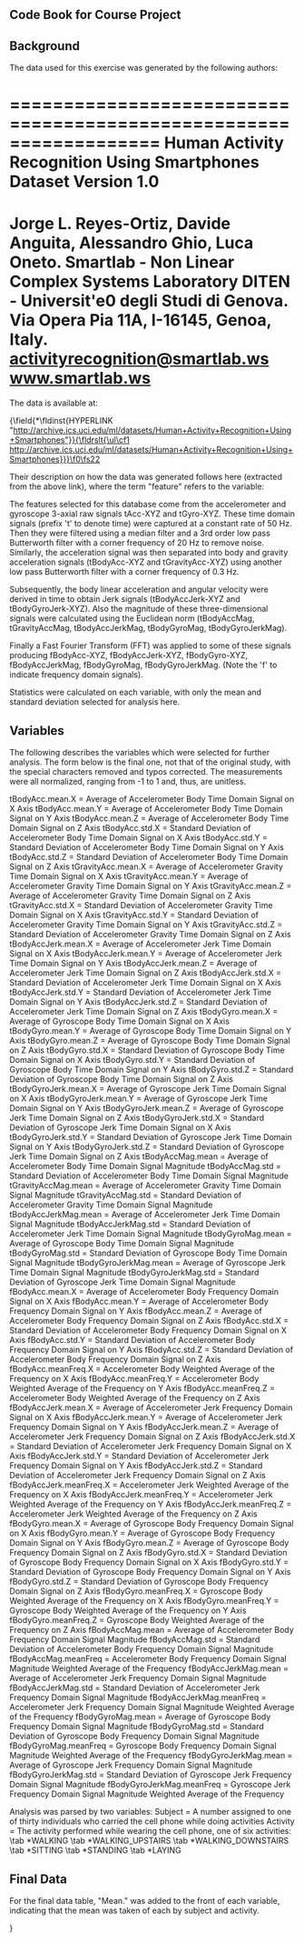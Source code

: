 ## Code Book for Course Project

## Background


The data used for this exercise was generated by the following authors:

==================================================================
Human Activity Recognition Using Smartphones Dataset
Version 1.0
==================================================================
Jorge L. Reyes-Ortiz, Davide Anguita, Alessandro Ghio, Luca Oneto.
Smartlab - Non Linear Complex Systems Laboratory
DITEN - Universit\'e0 degli Studi di Genova.
Via Opera Pia 11A, I-16145, Genoa, Italy.
activityrecognition@smartlab.ws
www.smartlab.ws
==================================================================

The data is available at:

{\field{\*\fldinst{HYPERLINK "http://archive.ics.uci.edu/ml/datasets/Human+Activity+Recognition+Using+Smartphones"}}{\fldrslt{\ul\cf1 http://archive.ics.uci.edu/ml/datasets/Human+Activity+Recognition+Using+Smartphones}}}\f0\fs22  

Their description on how the data was generated follows here (extracted from the above link), where the term "feature" refers to the variable:

The features selected for this database come from the accelerometer and gyroscope 3-axial raw signals tAcc-XYZ and tGyro-XYZ. These time domain signals (prefix 't' to denote time) were captured at a constant rate of 50 Hz. Then they were filtered using a median filter and a 3rd order low pass Butterworth filter with a corner frequency of 20 Hz to remove noise. Similarly, the acceleration signal was then separated into body and gravity acceleration signals (tBodyAcc-XYZ and tGravityAcc-XYZ) using another low pass Butterworth filter with a corner frequency of 0.3 Hz. 

Subsequently, the body linear acceleration and angular velocity were derived in time to obtain Jerk signals (tBodyAccJerk-XYZ and tBodyGyroJerk-XYZ). Also the magnitude of these three-dimensional signals were calculated using the Euclidean norm (tBodyAccMag, tGravityAccMag, tBodyAccJerkMag, tBodyGyroMag, tBodyGyroJerkMag). 

Finally a Fast Fourier Transform (FFT) was applied to some of these signals producing fBodyAcc-XYZ, fBodyAccJerk-XYZ, fBodyGyro-XYZ, fBodyAccJerkMag, fBodyGyroMag, fBodyGyroJerkMag. (Note the 'f' to indicate frequency domain signals). 




Statistics were calculated on each variable, with only the mean and standard deviation selected for analysis here.



## Variables



The following describes the variables which were selected for further analysis.  The form below is the final one, not that of the original study, with the special characters removed and typos corrected.  The measurements were all normalized, ranging from -1 to 1 and, thus, are unitless.

tBodyAcc.mean.X = Average of Accelerometer Body Time Domain Signal on X Axis
tBodyAcc.mean.Y = Average of Accelerometer Body Time Domain Signal on Y Axis
tBodyAcc.mean.Z = Average of Accelerometer Body Time Domain Signal on Z Axis
tBodyAcc.std.X = Standard Deviation of Accelerometer Body Time Domain Signal on X Axis
tBodyAcc.std.Y = Standard Deviation of Accelerometer Body Time Domain Signal on Y Axis
tBodyAcc.std.Z = Standard Deviation of Accelerometer Body Time Domain Signal on Z Axis
tGravityAcc.mean.X = Average of Accelerometer Gravity Time Domain Signal on X Axis
tGravityAcc.mean.Y = Average of Accelerometer Gravity Time Domain Signal on Y Axis
tGravityAcc.mean.Z = Average of Accelerometer Gravity Time Domain Signal on Z Axis
tGravityAcc.std.X = Standard Deviation of Accelerometer Gravity Time Domain Signal on X Axis
tGravityAcc.std.Y = Standard Deviation of Accelerometer Gravity Time Domain Signal on Y Axis
tGravityAcc.std.Z = Standard Deviation of Accelerometer Gravity Time Domain Signal on Z Axis
tBodyAccJerk.mean.X = Average of Accelerometer Jerk Time Domain Signal on X Axis
tBodyAccJerk.mean.Y = Average of Accelerometer Jerk Time Domain Signal on Y Axis
tBodyAccJerk.mean.Z = Average of Accelerometer Jerk Time Domain Signal on Z Axis
tBodyAccJerk.std.X = Standard Deviation of Accelerometer Jerk Time Domain Signal on X Axis
tBodyAccJerk.std.Y = Standard Deviation of Accelerometer Jerk Time Domain Signal on Y Axis
tBodyAccJerk.std.Z = Standard Deviation of Accelerometer Jerk Time Domain Signal on Z Axis
tBodyGyro.mean.X = Average of Gyroscope Body Time Domain Signal on X Axis
tBodyGyro.mean.Y = Average of Gyroscope Body Time Domain Signal on Y Axis
tBodyGyro.mean.Z = Average of Gyroscope Body Time Domain Signal on Z Axis
tBodyGyro.std.X = Standard Deviation of Gyroscope Body Time Domain Signal on X Axis
tBodyGyro.std.Y = Standard Deviation of Gyroscope Body Time Domain Signal on Y Axis
tBodyGyro.std.Z = Standard Deviation of Gyroscope Body Time Domain Signal on Z Axis
tBodyGyroJerk.mean.X = Average of Gyroscope Jerk Time Domain Signal on X Axis
tBodyGyroJerk.mean.Y = Average of Gyroscope Jerk Time Domain Signal on Y Axis
tBodyGyroJerk.mean.Z = Average of Gyroscope Jerk Time Domain Signal on Z Axis
tBodyGyroJerk.std.X = Standard Deviation of Gyroscope Jerk Time Domain Signal on X Axis
tBodyGyroJerk.std.Y = Standard Deviation of Gyroscope Jerk Time Domain Signal on Y Axis
tBodyGyroJerk.std.Z = Standard Deviation of Gyroscope Jerk Time Domain Signal on Z Axis
tBodyAccMag.mean = Average of Accelerometer Body Time Domain Signal Magnitude
tBodyAccMag.std = Standard Deviation of Accelerometer Body Time Domain Signal Magnitude
tGravityAccMag.mean = Average of Accelerometer Gravity Time Domain Signal Magnitude
tGravityAccMag.std = Standard Deviation of Accelerometer Gravity Time Domain Signal Magnitude
tBodyAccJerkMag.mean = Average of Accelerometer Jerk Time Domain Signal Magnitude
tBodyAccJerkMag.std = Standard Deviation of Accelerometer Jerk Time Domain Signal Magnitude
tBodyGyroMag.mean = Average of Gyroscope Body Time Domain Signal Magnitude
tBodyGyroMag.std = Standard Deviation of Gyroscope Body Time Domain Signal Magnitude
tBodyGyroJerkMag.mean = Average of Gyroscope Jerk Time Domain Signal Magnitude
tBodyGyroJerkMag.std = Standard Deviation of Gyroscope Jerk Time Domain Signal Magnitude
fBodyAcc.mean.X = Average of Accelerometer Body Frequency Domain Signal on X Axis
fBodyAcc.mean.Y = Average of Accelerometer Body Frequency Domain Signal on Y Axis
fBodyAcc.mean.Z = Average of Accelerometer Body Frequency Domain Signal on Z Axis
fBodyAcc.std.X = Standard Deviation of Accelerometer Body Frequency Domain Signal on X Axis
fBodyAcc.std.Y = Standard Deviation of Accelerometer Body Frequency Domain Signal on Y Axis
fBodyAcc.std.Z = Standard Deviation of Accelerometer Body Frequency Domain Signal on Z Axis
fBodyAcc.meanFreq.X = Accelerometer Body Weighted Average of the Frequency on X Axis
fBodyAcc.meanFreq.Y = Accelerometer Body Weighted Average of the Frequency on Y Axis
fBodyAcc.meanFreq.Z = Accelerometer Body Weighted Average of the Frequency on Z Axis
fBodyAccJerk.mean.X = Average of Accelerometer Jerk Frequency Domain Signal on X Axis
fBodyAccJerk.mean.Y = Average of Accelerometer Jerk Frequency Domain Signal on Y Axis
fBodyAccJerk.mean.Z = Average of Accelerometer Jerk Frequency Domain Signal on Z Axis
fBodyAccJerk.std.X = Standard Deviation of Accelerometer Jerk Frequency Domain Signal on X Axis
fBodyAccJerk.std.Y = Standard Deviation of Accelerometer Jerk Frequency Domain Signal on Y Axis
fBodyAccJerk.std.Z = Standard Deviation of Accelerometer Jerk Frequency Domain Signal on Z Axis
fBodyAccJerk.meanFreq.X = Accelerometer Jerk Weighted Average of the Frequency on X Axis
fBodyAccJerk.meanFreq.Y = Accelerometer Jerk Weighted Average of the Frequency on Y Axis
fBodyAccJerk.meanFreq.Z = Accelerometer Jerk Weighted Average of the Frequency on Z Axis
fBodyGyro.mean.X = Average of Gyroscope Body Frequency Domain Signal on X Axis
fBodyGyro.mean.Y = Average of Gyroscope Body Frequency Domain Signal on Y Axis
fBodyGyro.mean.Z = Average of Gyroscope Body Frequency Domain Signal on Z Axis
fBodyGyro.std.X = Standard Deviation of Gyroscope Body Frequency Domain Signal on X Axis
fBodyGyro.std.Y = Standard Deviation of Gyroscope Body Frequency Domain Signal on Y Axis
fBodyGyro.std.Z = Standard Deviation of Gyroscope Body Frequency Domain Signal on Z Axis
fBodyGyro.meanFreq.X = Gyroscope Body Weighted Average of the Frequency on X Axis
fBodyGyro.meanFreq.Y = Gyroscope Body Weighted Average of the Frequency on Y Axis
fBodyGyro.meanFreq.Z = Gyroscope Body Weighted Average of the Frequency on Z Axis
fBodyAccMag.mean = Average of Accelerometer Body Frequency Domain Signal Magnitude
fBodyAccMag.std = Standard Deviation of Accelerometer Body Frequency Domain Signal Magnitude
fBodyAccMag.meanFreq = Accelerometer Body Frequency Domain Signal Magnitude Weighted Average of the Frequency
fBodyAccJerkMag.mean = Average of Accelerometer Jerk Frequency Domain Signal Magnitude
fBodyAccJerkMag.std = Standard Deviation of Accelerometer Jerk Frequency Domain Signal Magnitude
fBodyAccJerkMag.meanFreq = Accelerometer Jerk Frequency Domain Signal Magnitude Weighted Average of the Frequency
fBodyGyroMag.mean = Average of Gyroscope Body Frequency Domain Signal Magnitude
fBodyGyroMag.std = Standard Deviation of Gyroscope Body Frequency Domain Signal Magnitude
fBodyGyroMag.meanFreq = Gyroscope Body Frequency Domain Signal Magnitude Weighted Average of the Frequency
fBodyGyroJerkMag.mean = Average of Gyroscope Jerk Frequency Domain Signal Magnitude
fBodyGyroJerkMag.std = Standard Deviation of Gyroscope Jerk Frequency Domain Signal Magnitude
fBodyGyroJerkMag.meanFreq = Gyroscope Jerk Frequency Domain Signal Magnitude Weighted Average of the Frequency

Analysis was parsed by two variables:
Subject = A number assigned to one of thirty individuals who carried the cell phone while doing activities
Activity = The activity performed while wearing the cell phone, one of six activities:
\tab *WALKING
\tab *WALKING_UPSTAIRS
\tab *WALKING_DOWNSTAIRS
\tab *SITTING
\tab *STANDING
\tab *LAYING


##  Final Data


For the final data table, "Mean." was added to the front of each variable, indicating that the mean was taken of each by subject and activity.

}
 